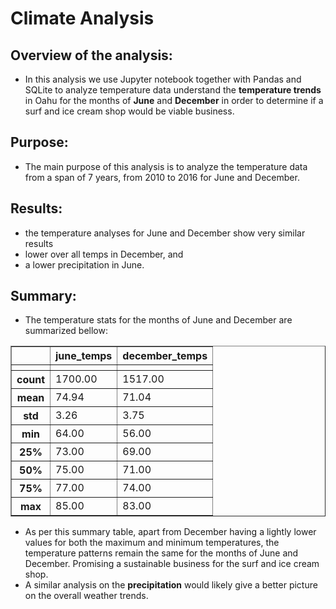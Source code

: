 # Climate Analysis
## Overview of the analysis:
* In this analysis we use Jupyter notebook together with Pandas and SQLite to analyze temperature data understand the **temperature trends** in Oahu for the months of **June** and **December** in order to determine if a surf and ice cream shop would be viable business.
## Purpose:
* The main purpose of this analysis is to analyze the temperature data from a span of 7 years, from 2010 to 2016 for June and December. 
## Results:
* the temperature analyses for June and December show very similar results
* lower over all temps in December, and 
* a lower precipitation in June. 
## Summary:
* The temperature stats for the months of June and December are summarized bellow:

<table border="1" class="dataframe">
  <thead>
    <tr style="text-align: right;">
      <th></th>
      <th>june_temps</th>
      <th>december_temps</th>
    </tr>
    <tr>
      <th></th>
      <th></th>
      <th></th>
    </tr>
  </thead>
  <tbody>
    <tr>
      <th>count</th>
      <td>1700.00</td>
      <td>1517.00</td>
    </tr>
    <tr>
      <th>mean</th>
      <td>74.94</td>
      <td>71.04</td>
    </tr>
    <tr>
      <th>std</th>
      <td>3.26</td>
      <td>3.75</td>
    </tr>
    <tr>
      <th>min</th>
      <td>64.00</td>
      <td>56.00</td>
    </tr>
    <tr>
      <th>25%</th>
      <td>73.00</td>
      <td>69.00</td>
    </tr>
    <tr>
      <th>50%</th>
      <td>75.00</td>
      <td>71.00</td>
    </tr>
    <tr>
      <th>75%</th>
      <td>77.00</td>
      <td>74.00</td>
    </tr>
    <tr>
      <th>max</th>
      <td>85.00</td>
      <td>83.00</td>
    </tr>
  </tbody>
</table>

- As per this summary table, apart from December having a lightly lower values for both the maximum and minimum temperatures, the temperature patterns remain the same for the months of June and December. Promising a sustainable business for the surf and ice cream shop.
- A similar analysis on the **precipitation** would likely give a better picture on the overall weather trends. 